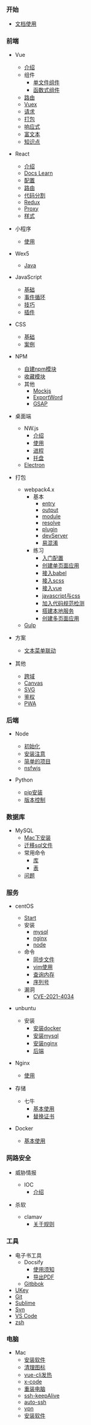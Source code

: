 <h3>开始</h3>

* [文档使用](README.md)


<h3>前端</h3>

* Vue
  * [介绍](view/front-end/frame/vue/vue.md)
  * 组件
    * [单文件组件](view/front-end/frame/vue/component.md)
    * [函数式组件](view/front-end/frame/vue/functional-component.md)
  * [路由](view/front-end/frame/vue/router.md)
  * [Vuex](view/front-end/frame/vue/vuex.md)
  * [请求](view/front-end/frame/vue/api.md)
  * [打包](view/front-end/frame/vue/build.md)
  * [响应式](view/front-end/frame/vue/flexible.md)
  * [富文本](view/front-end/frame/vue/richtext.md)
  * [知识点](view/front-end/frame/vue/knowledge.md)

* React
  * [介绍](view/front-end/frame/react/react.md)
  * [Docs Learn](view/front-end/frame/react/docs-learn.md)
  * [配置](view/front-end/frame/react/config.md)
  * [路由](view/front-end/frame/react/router.md)
  * [代码分割](view/front-end/frame/react/codeSpliting.md)
  * [Redux](view/front-end/frame/react/redux.md)
  * [Proxy](view/front-end/frame/react/proxy.md)
  * [样式](view/front-end/frame/react/style.md)

* 小程序
  * [使用](view/front-end/frame/mini-program.md)

* Wex5
  * [Java](view/front-end/frame/wex5-java.md)

* JavaScript
  * [基础](view/front-end/js/base.md)
  * [事件循环](view/front-end/js/eventLoop.md)
  * [技巧](view/front-end/js/knife.md)
  * [插件](view/front-end/js/plugin.md)

* CSS
  * [基础](view/front-end/css/css-base.md)
  * [案例](view/front-end/css/css-knife.md)

* NPM
  * [自建npm模块](view/front-end/npm/npmModules.md)
  * [收藏模块](view/front-end/npm/useful.md)
  * 其他
    * [Mockjs](view/front-end/npm/other/mock.md)
    * [ExportWord](view/front-end/npm/other/exportWord.md)
    * [GSAP](view/front-end/npm/other/gsap.md)

* 桌面端
  * NW.js
    * [介绍](view/front-end/desktop/nw/README.md)
    * [使用](view/front-end/desktop/nw/useage.md)
    * [进程](view/front-end/desktop/nw/process.md)
    * [托盘](view/front-end/desktop/nw/tray.md)
  * [Electron](view/front-end/desktop/electron.md)

* 打包
  * webpack4.x
    * 基本
      * [entry](view/front-end/pack/webpack/base/entry.md)
      * [output](view/front-end/pack/webpack/base/output.md)
      * [module](view/front-end/pack/webpack/base/module.md)
      * [resolve](view/front-end/pack/webpack/base/resolve.md)
      * [plugin](view/front-end/pack/webpack/base/plugin.md)
      * [devServer](view/front-end/pack/webpack/base/devServer.md)
      * [易混淆](view/front-end/pack/webpack/base/attention.md)
    * 练习
      * [入门配置](view/front-end/pack/webpack/train/start.md)
      * [创建单页面应用](view/front-end/pack/webpack/train/singlePage.md)
      * [接入babel](view/front-end/pack/webpack/train/babelLoader.md)
      * [接入scss](view/front-end/pack/webpack/train/scssLoader.md)
      * [接入vue](view/front-end/pack/webpack/train/vueLoader.md)
      * [javascript与css](view/front-end/pack/webpack/train/splitJsCss.md)
      * [加入代码规范检测](view/front-end/pack/webpack/train/lint.md)
      * [搭建本地服务](view/front-end/pack/webpack/train/localServer.md)
      * [创建多页面应用](view/front-end/pack/webpack/train/multiPage.md)
  * [Gulp](view/front-end/pack/gulp.md)

* 方案
  * [文本菜单联动](view/front-end/plan/fullpageScrollMenu.md)

* 其他
  * [跨域](view/front-end/technique/Proxy.md)
  * [Canvas](view/front-end/technique/canvas.md)
  * [SVG](view/front-end/technique/svg.md)
  * [鉴权](view/front-end/technique/authority.md)
  * [PWA](view/front-end/technique/pwa.md)

<h3>后端</h3>

* Node
  * [初始化](view/back-end/node/init.md)
  * [安装注意](view/back-end/node/npm_install.md)
  * [简单的项目](view/back-end/node/node_project.md)
  * [nsfwjs](view/back-end/node/nsfwjs.md)

* Python
  * [pip安装](view/back-end/python/install.md)
  * [版本控制](view/back-end/python/pyenv.md)


<h3>数据库</h3>

* MySQL
  * [Mac下安装](view/sql/mysql/start.md)
  * [迁移sql文件](view/sql/mysql/moveSql.md)
  * 常用命令
    * [库](view/sql/mysql/database.md)
    * [表](view/sql/mysql/table.md)
  * [问题](view/sql/mysql/qa.md)

<h3>服务</h3>

* centOS
  * [Start](view/service/centos/start.md)
  * 安装
    * [mysql](view/service/centos/mysql.md)
    * [nginx](view/service/centos/nginx.md)
    * [node](view/service/centos/node.md)
  * 命令
    * [同步文件](view/service/centos/syncFile.md)
    * [vim使用](view/service/centos/vim.md)
    * [查询内存](view/service/centos/storage.md)
    * [序列号](view/service/centos/serial-number.md)
  * 漏洞
    * [CVE-2021-4034](view/service/centos/CVE-2021-4034.md)

* unbuntu
  * 安装
    * [安装docker](view/service/ubuntu/Docker.md)
    * [安装mysql](view/service/ubuntu/docker-mysql.md)
    * [安装nginx](view/service/ubuntu/docker-nginx.md)
    * [后端](view/service/ubuntu/docker-backend.md)

* Nginx
  * [使用](view/service/nginx.md)

* 存储
  * 七牛
    * [基本使用](view/service/storage/qiniu/qiniu.md)
    * [替换证书](view/service/storage/qiniu/ssl.md)

* Docker
  * [基本使用](view/docker/docker.md)

<h3>网路安全</h3>

* 威胁情报
  * IOC
    * [介绍](view/cyber_security/threat_intelligence/IOC/ioc.md)

* 杀软
  * clamav
    * [关于规则](view/cyber_security/clamav/clamav.md)


<h3>工具</h3>

* 电子书工具
  * Docsify
    * [使用须知](view/tools/e-book/docsify/useage.md)
    * [导出PDF](view/tools/e-book/docsify/md2pdf.md)
  * [Gitbbok](view/tools/e-book/gitbook/gitbook.md)
* [UKey](view/tools/ukey/useage.md)
* [Git](view/tools/git.step.md)
* [Sublime](view/tools/sublime.md)
* [Svn](view/tools/svn.md)
* [VS Code](view/tools/vscode.md)
* [zsh](view/tools/zsh.md)


<h3>电脑</h3>

* Mac
  * [安装软件](view/computer/mac/app.md)
  * [清理图标](view/computer/mac/clearIcon.md)
  * [vue-cli发热](view/computer/mac/vue-cli项目.md)
  * [x-code](view/computer/mac/x-code.md)
  * [重装电脑](view/computer/mac/install.md)
  * [ssh-keepAlive](view/computer/mac/keep-ssh-alive.md)
  * [auto-ssh](view/computer/mac/auto-ssh.md)
  * [vpn](view/computer/mac/vpn.md)
  * [安装软件](view/computer/mac/install-app.md)
